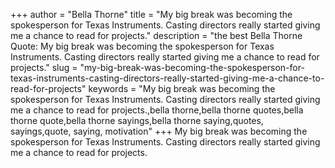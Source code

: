 +++
author = "Bella Thorne"
title = "My big break was becoming the spokesperson for Texas Instruments. Casting directors really started giving me a chance to read for projects."
description = "the best Bella Thorne Quote: My big break was becoming the spokesperson for Texas Instruments. Casting directors really started giving me a chance to read for projects."
slug = "my-big-break-was-becoming-the-spokesperson-for-texas-instruments-casting-directors-really-started-giving-me-a-chance-to-read-for-projects"
keywords = "My big break was becoming the spokesperson for Texas Instruments. Casting directors really started giving me a chance to read for projects.,bella thorne,bella thorne quotes,bella thorne quote,bella thorne sayings,bella thorne saying,quotes, sayings,quote, saying, motivation"
+++
My big break was becoming the spokesperson for Texas Instruments. Casting directors really started giving me a chance to read for projects.
